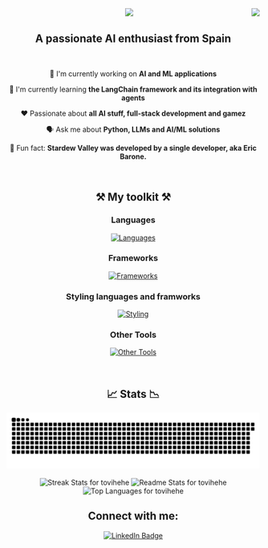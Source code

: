 <img align="right" src="https://img.shields.io/badge/Visitors-10k-purple" />

<div align="center">
    <img src="https://readme-typing-svg.herokuapp.com/?font=Pacifico&size=35&center=true&vCenter=true&width=500&height=70&duration=4000&color=9E1CAE&lines=Hello!+🤗;+I'm+Tovi!+🐱;" />
</div>

<h2 align="center">A passionate AI enthusiast from Spain</h2>

<br/>

<div align="center">   
    
 👾 I'm currently working on **AI and ML applications**
 
 🧠 I'm currently learning **the LangChain framework and its integration with agents**

 ❤️ Passionate about **all AI stuff, full-stack development and gamez**

 🗣️ Ask me about **Python, LLMs and AI/ML solutions**

 🥸 Fun fact: **Stardew Valley was developed by a single developer, aka Eric Barone.**
 
 </div>

<br/>

<h2 align="center">⚒️ My toolkit ⚒️</h2>

<h3 align="center">Languages</h3>
<p align="center">
  <a href="https://skillicons.dev/icons?i=python,javascript,java,c,r,matlab">
    <img src="https://skillicons.dev/icons?i=python,javascript,java,c,r,matlab" alt="Languages" />
  </a>
</p>

<h3 align="center">Frameworks</h3>
<p align="center">
  <a href="https://skillicons.dev/icons?i=flask,django,react,nodejs,nextjs">
    <img src="https://skillicons.dev/icons?i=flask,django,react,nodejs,nextjs" alt="Frameworks" />
  </a>
</p>

<h3 align="center">Styling languages and framworks</h3>
<p align="center">
  <a href="https://skillicons.dev/icons?i=html,css,tailwind,bootstrap">
    <img src="https://skillicons.dev/icons?i=html,css,tailwind,bootstrap" alt="Styling" />
  </a>
</p>

<h3 align="center">Other Tools</h3>
<p align="center">
  <a href="https://skillicons.dev/icons?i=git,docker,kubernetes,vim,mongodb,mysql,postgresql,aws,azure,vscode">
    <img src="https://skillicons.dev/icons?i=git,github,docker,vim,mongodb,mysql,postgresql,aws,azure,vscode" alt="Other Tools" />
  </a>
</p>

<br/>

<h2 align="center">📈 Stats 📉</h2>
<div align="center">
<img  src="https://raw.githubusercontent.com/tovihehe/tovihehe/output/github-contribution-grid-snake.svg" alt="contribution graph" />
</div>
<br/>

<div align="center">
  <img width="450" src="https://github-readme-streak-stats-salesp07.vercel.app/?user=tovihehe&count_private=true&theme=jolly&border_radius=10&" alt="Streak Stats for tovihehe" />
  
  <img width="422" src="https://github-readme-stats-salesp07.vercel.app/api?username=tovihehe&count_private=true&show_icons=true&theme=jolly&rank_icon=github&border_radius=10" alt="Readme Stats for tovihehe" />
  
  <img width="320" src="https://github-readme-stats-salesp07.vercel.app/api/top-langs/?username=tovihehe&hide=HTML&langs_count=8&layout=compact&theme=jolly&border_radius=10&size_weight=0.5&count_weight=0.5&exclude_repo=github-readme-stats" alt="Top Languages for tovihehe" />
</div>

<div align="center"> 
  <h2>Connect with me:</h2>
  <a href="https://www.linkedin.com/in/andrea-toval" target="_blank" rel="noopener noreferrer">
    <img src="https://img.shields.io/badge/LinkedIn-800080?style=for-the-badge&logo=linkedin&logoColor=white" alt="LinkedIn Badge"/>
  </a>
</div>





